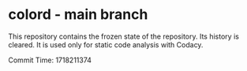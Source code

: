 # colord - main branch

This repository contains the frozen state of the repository.
Its history is cleared. It is used only for static code
analysis with Codacy.

Commit Time: 1718211374